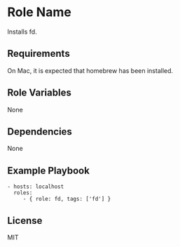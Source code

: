 Role Name
=========

Installs fd.

Requirements
------------

On Mac, it is expected that homebrew has been installed.

Role Variables
--------------

None

Dependencies
------------

None

Example Playbook
----------------

    - hosts: localhost
      roles:
         - { role: fd, tags: ['fd'] }

License
-------

MIT
